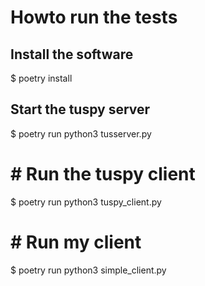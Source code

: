 # Howto run the tests


## Install the software

$ poetry install

## Start the tuspy server 

$ poetry run python3 tusserver.py

# # Run the tuspy client

$ poetry run python3 tuspy_client.py

# # Run my client

$ poetry run python3 simple_client.py


